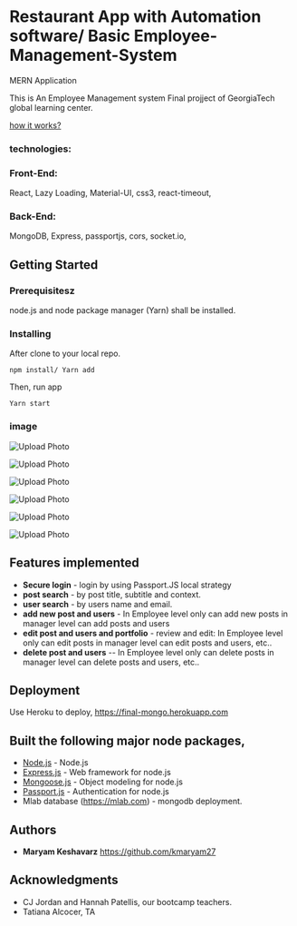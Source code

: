 # Restaurant App with Automation software/ Basic Employee-Management-System
MERN Application 

This is An Employee Management system Final projject of GeorgiaTech global learning center.


<a href="https://drive.google.com/file/d/1Uc6c7YGHHljJ2N1zx-jnh2OMxXrgnjbr/view">how it works?</a>

### technologies:
### Front-End: 
React, Lazy Loading, Material-UI, css3, react-timeout, 
### Back-End:
MongoDB, Express, passportjs, cors, socket.io, 

## Getting Started

### Prerequisitesz

node.js and node package manager (Yarn) shall be installed.

### Installing

After clone to your local repo.

```javascripts
npm install/ Yarn add
```

Then, run app 

```
Yarn start
```

### image

![Upload Photo](https://scontent.fatl1-1.fna.fbcdn.net/v/t1.0-9/51349612_2123584214424323_2504436571789328384_o.jpg?_nc_cat=102&_nc_oc=AQlDs2_f7ZfgETXMKLXnq52iyIeS1hMdnA42Sht6dW9HmqZR-h9SEuPTKvcryUnlimVndqrCjtXzX5R86N9CYsJe&_nc_ht=scontent.fatl1-1.fna&oh=db546e18b5f5d35bc57f68885198e8f6&oe=5DA8A412)


![Upload Photo](https://scontent.fatl1-2.fna.fbcdn.net/v/t1.0-9/51800973_2123585624424182_2712125182880776192_o.jpg?_nc_cat=106&_nc_oc=AQkQJ8UfmtCMVvH_xpSebKHd1FlpfRIgA3bF3ZUeFiEv4QoXSgmRMEeG3cApwP9hNdzO7fk5xQru01Y7seB3-4Yb&_nc_ht=scontent.fatl1-2.fna&oh=1e0242eec32e3bafb763fcea3705582c&oe=5DADBEF2)

![Upload Photo](https://scontent.fatl1-2.fna.fbcdn.net/v/t1.0-9/51410412_2123587684423976_8117650882801172480_o.jpg?_nc_cat=103&_nc_oc=AQnTeHWMTP3KlHopZyO4dLcLDXSv7sfToADBLVw--E2i8MASTFPP9nhurd2txZZ--d27oDrQsYSwcrN37273899u&_nc_ht=scontent.fatl1-2.fna&oh=d98c8e1ac48df0de71e5d65705dd89a6&oe=5DBAA9D6)


![Upload Photo](https://scontent.fatl1-2.fna.fbcdn.net/v/t1.0-9/51535766_2123589414423803_8680558432010371072_o.jpg?_nc_cat=101&_nc_oc=AQmUPPTiejiqb_7lAUFoAY5j_zIrHPy2QPYj1f42ZBW5WUUwzifLiCi-nxX3qYrJh5_h0embSgr1xbRvGeLEvxt0&_nc_ht=scontent.fatl1-2.fna&oh=b5857a78fd61e1e1881eef8a83ae9b2f&oe=5D79F5F3)


![Upload Photo](https://scontent.fatl1-2.fna.fbcdn.net/v/t1.0-9/51779257_2123590171090394_2731474603254743040_o.jpg?_nc_cat=108&_nc_oc=AQm1B6SNh1bh4kFhxBSy-hAMZUfe_Oklc96ca1f-AiFyhWsjTAu_P_8XHpT6hho0g09zZIuHtxltPpcyy4pcasb8&_nc_ht=scontent.fatl1-2.fna&oh=5284ad7a440e6adeecb2d185e5717b78&oe=5DC0BAA3)


![Upload Photo](https://scontent.fatl1-1.fna.fbcdn.net/v/t1.0-9/51315362_2123591004423644_6006286337802502144_o.jpg?_nc_cat=102&_nc_oc=AQmDStVa2E-doITbdGN3WETdC80kkf3yR4_qBs9wsybXjAASpTGeRhGrJTGohSbKYXkuvX69B4FyjjW4uv9NJ5o4&_nc_ht=scontent.fatl1-1.fna&oh=df5af0613b614017e5f7811abb8f005e&oe=5D7CDDFC)

## Features implemented

- **Secure login** - login by using Passport.JS local strategy
- **post search** - by post title, subtitle and context.
- **user search** - by users name and email.
- **add new post and users** - In Employee level only can add new posts in manager level can add posts and users
- **edit post and users and portfolio** - review and edit: In Employee level only can edit posts in manager level can edit posts and users, etc..
- **delete post and users** -- In Employee level only can delete posts in manager level can delete posts and users, etc..


## Deployment

Use Heroku to deploy, https://final-mongo.herokuapp.com


## Built the following major node packages,

- [Node.js](https://nodejs.org/) - Node.js
- [Express.js](https://expressjs.com) - Web framework for node.js
- [Mongoose.js](https://mongoosejs.com) - Object modeling for node.js
- [Passport.js](http://www.passportjs.org) - Authentication for node.js
- Mlab database (https://mlab.com) - mongodb deployment.


## Authors

- **Maryam Keshavarz** https://github.com/kmaryam27

## Acknowledgments

- CJ Jordan and Hannah Patellis, our bootcamp teachers.
- Tatiana Alcocer, TA
